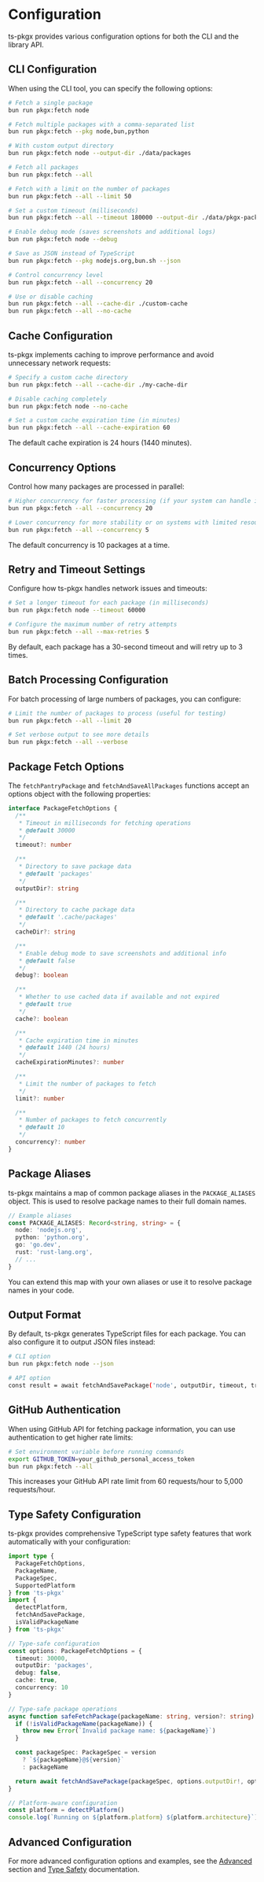 # Configuration

ts-pkgx provides various configuration options for both the CLI and the library API.

## CLI Configuration

When using the CLI tool, you can specify the following options:

```bash
# Fetch a single package
bun run pkgx:fetch node

# Fetch multiple packages with a comma-separated list
bun run pkgx:fetch --pkg node,bun,python

# With custom output directory
bun run pkgx:fetch node --output-dir ./data/packages

# Fetch all packages
bun run pkgx:fetch --all

# Fetch with a limit on the number of packages
bun run pkgx:fetch --all --limit 50

# Set a custom timeout (milliseconds)
bun run pkgx:fetch --all --timeout 180000 --output-dir ./data/pkgx-packages

# Enable debug mode (saves screenshots and additional logs)
bun run pkgx:fetch node --debug

# Save as JSON instead of TypeScript
bun run pkgx:fetch --pkg nodejs.org,bun.sh --json

# Control concurrency level
bun run pkgx:fetch --all --concurrency 20

# Use or disable caching
bun run pkgx:fetch --all --cache-dir ./custom-cache
bun run pkgx:fetch --all --no-cache
```

## Cache Configuration

ts-pkgx implements caching to improve performance and avoid unnecessary network requests:

```bash
# Specify a custom cache directory
bun run pkgx:fetch --all --cache-dir ./my-cache-dir

# Disable caching completely
bun run pkgx:fetch node --no-cache

# Set a custom cache expiration time (in minutes)
bun run pkgx:fetch --all --cache-expiration 60
```

The default cache expiration is 24 hours (1440 minutes).

## Concurrency Options

Control how many packages are processed in parallel:

```bash
# Higher concurrency for faster processing (if your system can handle it)
bun run pkgx:fetch --all --concurrency 20

# Lower concurrency for more stability or on systems with limited resources
bun run pkgx:fetch --all --concurrency 5
```

The default concurrency is 10 packages at a time.

## Retry and Timeout Settings

Configure how ts-pkgx handles network issues and timeouts:

```bash
# Set a longer timeout for each package (in milliseconds)
bun run pkgx:fetch node --timeout 60000

# Configure the maximum number of retry attempts
bun run pkgx:fetch --all --max-retries 5
```

By default, each package has a 30-second timeout and will retry up to 3 times.

## Batch Processing Configuration

For batch processing of large numbers of packages, you can configure:

```bash
# Limit the number of packages to process (useful for testing)
bun run pkgx:fetch --all --limit 20

# Set verbose output to see more details
bun run pkgx:fetch --all --verbose
```

## Package Fetch Options

The `fetchPantryPackage` and `fetchAndSaveAllPackages` functions accept an options object with the following properties:

```typescript
interface PackageFetchOptions {
  /**
   * Timeout in milliseconds for fetching operations
   * @default 30000
   */
  timeout?: number

  /**
   * Directory to save package data
   * @default 'packages'
   */
  outputDir?: string

  /**
   * Directory to cache package data
   * @default '.cache/packages'
   */
  cacheDir?: string

  /**
   * Enable debug mode to save screenshots and additional info
   * @default false
   */
  debug?: boolean

  /**
   * Whether to use cached data if available and not expired
   * @default true
   */
  cache?: boolean

  /**
   * Cache expiration time in minutes
   * @default 1440 (24 hours)
   */
  cacheExpirationMinutes?: number

  /**
   * Limit the number of packages to fetch
   */
  limit?: number

  /**
   * Number of packages to fetch concurrently
   * @default 10
   */
  concurrency?: number
}
```

## Package Aliases

ts-pkgx maintains a map of common package aliases in the `PACKAGE_ALIASES` object. This is used to resolve package names to their full domain names.

```typescript
// Example aliases
const PACKAGE_ALIASES: Record<string, string> = {
  node: 'nodejs.org',
  python: 'python.org',
  go: 'go.dev',
  rust: 'rust-lang.org',
  // ...
}
```

You can extend this map with your own aliases or use it to resolve package names in your code.

## Output Format

By default, ts-pkgx generates TypeScript files for each package. You can also configure it to output JSON files instead:

```bash
# CLI option
bun run pkgx:fetch node --json

# API option
const result = await fetchAndSavePackage('node', outputDir, timeout, true); // true = save as JSON
```

## GitHub Authentication

When using GitHub API for fetching package information, you can use authentication to get higher rate limits:

```bash
# Set environment variable before running commands
export GITHUB_TOKEN=your_github_personal_access_token
bun run pkgx:fetch --all
```

This increases your GitHub API rate limit from 60 requests/hour to 5,000 requests/hour.

## Type Safety Configuration

ts-pkgx provides comprehensive TypeScript type safety features that work automatically with your configuration:

```typescript
import type {
  PackageFetchOptions,
  PackageName,
  PackageSpec,
  SupportedPlatform
} from 'ts-pkgx'
import {
  detectPlatform,
  fetchAndSavePackage,
  isValidPackageName
} from 'ts-pkgx'

// Type-safe configuration
const options: PackageFetchOptions = {
  timeout: 30000,
  outputDir: 'packages',
  debug: false,
  cache: true,
  concurrency: 10
}

// Type-safe package operations
async function safeFetchPackage(packageName: string, version?: string) {
  if (!isValidPackageName(packageName)) {
    throw new Error(`Invalid package name: ${packageName}`)
  }

  const packageSpec: PackageSpec = version
    ? `${packageName}@${version}`
    : packageName

  return await fetchAndSavePackage(packageSpec, options.outputDir!, options.timeout)
}

// Platform-aware configuration
const platform = detectPlatform()
console.log(`Running on ${platform.platform} ${platform.architecture}`)
```

## Advanced Configuration

For more advanced configuration options and examples, see the [Advanced](./advanced.md) section and [Type Safety](./advanced/type-safety.md) documentation.
